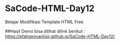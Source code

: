 # SaCode-HTML-Day12
Belajar Modifikasi Template HTML Free

##Hasil Demo
bisa dilihat dilink berikut : https://efatigeovaniisir.github.io/SaCode-HTML-Day12/
